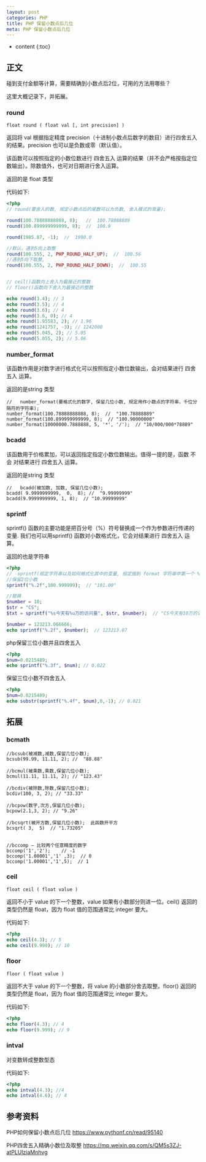 ```yaml
---
layout: post
categories: PHP
title: PHP 保留小数点后几位
meta: PHP 保留小数点后几位
---
```

* content
{:toc}

## 正文

碰到支付金额等计算，需要精确到小数点后2位，可用的方法用哪些？

这里大概记录下，并拓展。

### round

`float round ( float val [, int precision] )`

返回将 val 根据指定精度 precision（十进制小数点后数字的数目）进行四舍五入的结果。precision 也可以是负数或零（默认值）。

该函数可以按照指定的小数位数进行 四舍五入 运算的结果（并不会严格按指定位数输出）。除数值外，也可对日期进行舍入运算。

返回的是 float 类型 

代码如下:
```php
<?php
// round(要舍入的数, 规定小数点后的尾数可以为负数, 舍入模式的常量); 

round(100.78888888888, 8);   //  100.78888889
round(100.899999999999, 8);  //  100.9

round(1985.87, -1);  //  1990.0

//默认，遇到5向上取整
round(100.555, 2, PHP_ROUND_HALF_UP);  //  100.56
//遇到5向下取整,
round(100.555, 2, PHP_ROUND_HALF_DOWN);  //  100.55


// ceil()函数向上舍入为最接近的整数
// floor()函数向下舍入为最接近的整数

echo round(3.4); // 3
echo round(3.5); // 4
echo round(3.6); // 4
echo round(3.6, 0); // 4
echo round(1.95583, 2); // 1.96
echo round(1241757, -3); // 1242000
echo round(5.045, 2); // 5.05
echo round(5.055, 2); // 5.06
```

### number_format

该函数作用是对数字进行格式化可以按照指定小数位数输出，会对结果进行 四舍五入 运算。

返回的是string 类型 

```
//   number_format(要格式化的数字, 保留几位小数, 规定用作小数点的字符串，千位分隔符的字符串);
number_format(100.78888888888, 8);  //  "100.78888889"
number_format(100.899999999999, 8);  // "100.90000000"
number_format(10000000.7888888, 5, '*', '/');  // "10/000/000*78889"
```

### bcadd

该函数用于价格累加，可以返回指定指定小数位数输出。值得一提的是，函数 不会 对结果进行 四舍五入 运算。

返回的是string 类型 

```
//   bcadd(被加数, 加数, 保留几位小数);
bcadd( 9.9999999999,  0,  8); //  "9.99999999"
bcadd(9.9999999999, 1, 8);  // "10.99999999"
```

### sprintf

sprintf() 函数的主要功能是把百分号（%）符号替换成一个作为参数进行传递的变量.
我们也可以用sprintf() 函数对小数格式化，它会对结果进行 四舍五入 运算。

返回的也是字符串 

```php
<?php
//  sprintf(规定字符串以及如何格式化其中的变量, 规定插到 format 字符串中第一个 % 符号处的参数);
//保留2位小数
sprintf("%.2f",100.999999);  // "101.00"

//替换
$number = 10;
$str = "CS";
$txt = sprintf("%s今天有%u万的访问量", $str, $number);  // "CS今天有10万的访问量"

$number = 123213.066666;
echo sprintf("%.2f", $number);  // 123213.07
```

php保留三位小数并且四舍五入
```php
<?php
$num=0.0215489;
echo sprintf("%.3f", $num); // 0.022
```

保留三位小数不四舍五入
```php
<?php
$num=0.0215489;
echo substr(sprintf("%.4f", $num),0,-1); // 0.021
```




## 拓展

### bcmath

```
//bcsub(被减数,减数,保留几位小数); 
bcsub(99.99, 11.11, 2); //  "88.88"

//bcmul(被乘数,乘数,保留几位小数); 
bcmul(11.11, 11.11, 2); // "123.43"

//bcdiv(被除数,除数,保留几位小数); 
bcdiv(100, 3, 2); // "33.33"

//bcpow(数字,次方,保留几位小数);
bcpow(2.1,3, 2); // "9.26"

//bcsqrt(被开方数,保留几位小数);  此函数开平方
bcsqrt( 3,  5)  // "1.73205"


//bccomp — 比较两个任意精度的数字
bccomp('1','2');    // -1
bccomp('1.00001','1' ,3);  // 0
bccomp('1.00001','1',5);  // 1
```

### ceil

`float ceil ( float value )`

返回不小于 value 的下一个整数，value 如果有小数部分则进一位。ceil() 返回的类型仍然是 float，因为 float 值的范围通常比 integer 要大。

代码如下:
```php
<?php
echo ceil(4.3); // 5
echo ceil(9.999); // 10
```

### floor

`floor ( float value )`

返回不大于 value 的下一个整数，将 value 的小数部分舍去取整。floor() 返回的类型仍然是 float，因为 float 值的范围通常比 integer 要大。

代码如下:
```php
<?php
echo floor(4.3); // 4
echo floor(9.999); // 9
```

### intval

对变数转成整数型态

代码如下:
```php
<?php
echo intval(4.3); //4
echo intval(4.6); // 4
```



## 参考资料

PHP如何保留小数点后几位 <https://www.pythonf.cn/read/95140>

PHP四舍五入精确小数位及取整 <https://mp.weixin.qq.com/s/QM5s3ZJ-atPLUlziaMnhvg>

